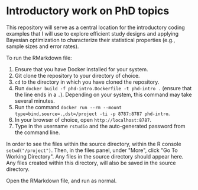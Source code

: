 # Introductory work on PhD topics

This repository will serve as a central location for the introductory coding examples that I will use to explore efficient study designs and applying Bayesian optimization to characterize their statistical properties (e.g., sample sizes and error rates).

To run the RMarkdown file:
1. Ensure that you have Docker installed for your system.
2. Git clone the repository to your directory of choice.
3. `cd` to the directory in which you have cloned the repository.
4. Run `docker build -f phd-intro.Dockerfile -t phd-intro .` (ensure that the line ends in a `.`). Depending on your system, this command may take several minutes.
6. Run the command `docker run --rm --mount type=bind,source=.,dst=/project -ti -p 8787:8787 phd-intro`.
7. In your browser of choice, open `http://localhost:8787`.
8. Type in the username `rstudio` and the auto-generated password from the command line.

In order to see the files within the source directory, within the R console `setwd("/project")`. Then, in the files panel, under "More", click "Go To Working Directory". Any files in the source directory should appear here. Any files created within this directory, will also be saved in the source directory.

Open the RMarkdown file, and run as normal.

